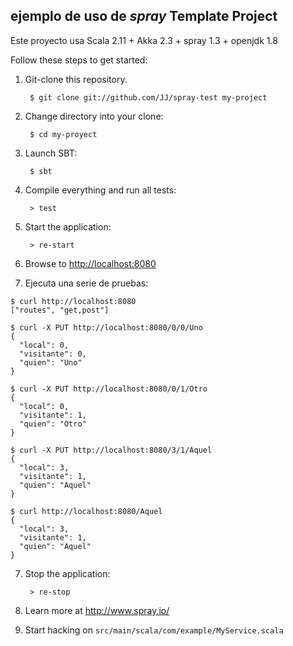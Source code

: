 ## ejemplo de uso de _spray_ Template Project

Este proyecto usa Scala 2.11 + Akka 2.3 + spray 1.3 + openjdk 1.8


Follow these steps to get started:

1. Git-clone this repository.

        $ git clone git://github.com/JJ/spray-test my-project

2. Change directory into your clone:

        $ cd my-proyect

3. Launch SBT:

        $ sbt

4. Compile everything and run all tests:

        > test

5. Start the application:

        > re-start

6. Browse to [http://localhost:8080](http://localhost:8080/)


8. Ejecuta una serie de pruebas:

```
$ curl http://localhost:8080
["routes", "get,post"]

$ curl -X PUT http://localhost:8080/0/0/Uno 
{
  "local": 0,
  "visitante": 0,
  "quien": "Uno"
}

$ curl -X PUT http://localhost:8080/0/1/Otro
{
  "local": 0,
  "visitante": 1,
  "quien": "Otro"
}                                                                              

$ curl -X PUT http://localhost:8080/3/1/Aquel
{
  "local": 3,
  "visitante": 1,
  "quien": "Aquel"
}                                                                              

$ curl http://localhost:8080/Aquel     
{
  "local": 3,
  "visitante": 1,
  "quien": "Aquel"
}
```

7. Stop the application:

        > re-stop

8. Learn more at http://www.spray.io/

9. Start hacking on `src/main/scala/com/example/MyService.scala`
